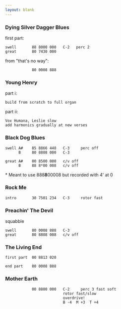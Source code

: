 ```yaml
---
layout: blank
---
```


### Dying Silver Dagger Blues ###

first part:

    swell       88 8000 000   C-2   perc 2
    great       80 7430 000

from "that's no way":

                80 0008 888

### Young Henry ###

part i:

    build from scratch to full organ

part ii:

    Vox Humana, Leslie slow
    add harmonics gradually at new verses

### Black Dog Blues ###

    swell A#    85 8866 448   C-3     perc off    
          B     80 8808 000   C-3

    great A#    00 8500 000   c/v off
          B     88 8*00 008   c/v off

\* Meant to use 888**8**00008 but recorded with 4' at 0

### Rock Me ###

    intro       30 7501 234   C-3     rotor fast

### Preachin' The Devil

squabble

    swell       80 0008 888   C-3
    great       80 8808 008   c/v off

### The Living End ###

    first part  00 8813 020

    end part    80 0008 888

### Mother Earth ###

                00 8880 000   C-2     perc 3 fast soft
                              rotor fast/slow
                              overdrive!
                              B -4  M +3  T +4
